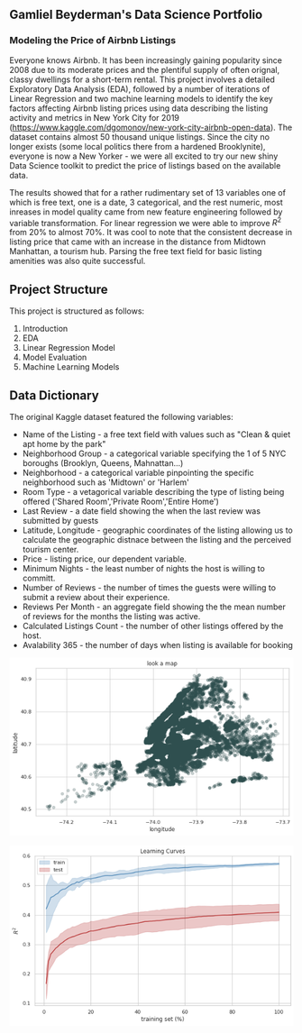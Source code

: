 ## Gamliel Beyderman's Data Science Portfolio

### Modeling the Price of Airbnb Listings

Everyone knows Airbnb.  It has been increasingly gaining popularity since 2008 due to its moderate prices and the plentiful supply of often orignal, classy dwellings for a short-term rental. This project involves a detailed Exploratory Data Analysis (EDA), followed by a number of iterations of Linear Regression and two machine learning models to identify the key factors affecting Airbnb listing prices using data describing the listing activity and metrics in New York City for 2019 (https://www.kaggle.com/dgomonov/new-york-city-airbnb-open-data). The dataset contains almost 50 thousand unique listings. Since the city no longer exists (some local politics there from a hardened Brooklynite), everyone is now a New Yorker - we were all excited to try our new shiny Data Science toolkit to predict the price of listings based on the available data.

The results showed that for a rather rudimentary set of 13 variables one of which is free text, one is a date, 3 categorical, and the rest numeric, most inreases in model quality came from new feature engineering followed by variable transformation. For linear regression we were able to improve $`R^2`$  from 20% to almost 70%. It was cool to note that the consistent decrease in listing price that came with an increase in the distance from Midtown Manhattan, a tourism hub. Parsing the free text field for basic listing amenities was also quite successful.

## Project Structure
This project is structured as follows: 


1.   Introduction
2.   EDA
3.   Linear Regression Model
4.   Model Evaluation
5.   Machine Learning Models

## Data Dictionary

The original Kaggle dataset featured the following variables:
* Name of the Listing - a free text field with values such as "Clean & quiet apt home by the park"
* Neighborhood Group - a categorical variable specifying the 1 of 5 NYC boroughs (Brooklyn, Queens, Mahnattan...)
* Neighborhood - a categorical variable pinpointing the specific neighborhood such as 'Midtown' or 'Harlem'
* Room Type - a vetagorical variable describing the type of listing being offered ('Shared Room','Private Room','Entire Home')
* Last Review - a date field showing the when the last review was submitted by guests
* Latitude, Longitude - geographic coordinates of the listing allowing us to calculate the geographic distnace between the listing and the perceived tourism center.
* Price - listing price, our dependent variable.
* Minimum Nights - the least number of nights the host is willing to committ.
* Number of Reviews - the number of times the guests were willing to submit a review about their experience.
* Reviews Per Month - an aggregate field showing the the mean number of reviews for the months the listing was active.
* Calculated Listings Count - the number of other listings offered by the host.
* Avalability 365 - the number of days when listing is available for booking


![](images/download%20(1).png)

![](images/download%20(2).png)
